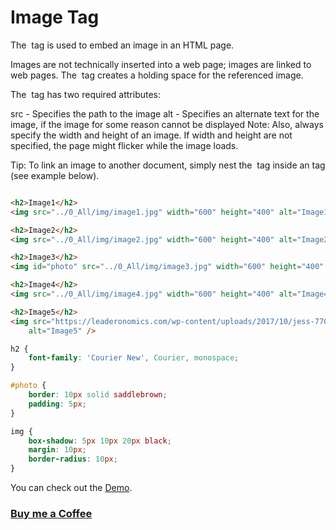 # Image Tag

The <img> tag is used to embed an image in an HTML page.

Images are not technically inserted into a web page; images are linked to web pages. The <img> tag creates a holding space for the referenced image.

The <img> tag has two required attributes:

src - Specifies the path to the image
alt - Specifies an alternate text for the image, if the image for some reason cannot be displayed
Note: Also, always specify the width and height of an image. If width and height are not specified, the page might flicker while the image loads.

Tip: To link an image to another document, simply nest the <img> tag inside an <a> tag (see example below).

```HTML

<h2>Image1</h2>
<img src="../0_All/img/image1.jpg" width="600" height="400" alt="Image1" />

<h2>Image2</h2>
<img src="../0_All/img/image2.jpg" width="600" height="400" alt="Image2" />

<h2>Image3</h2>
<img id="photo" src="../0_All/img/image3.jpg" width="600" height="400" alt="Image3" />

<h2>Image4</h2>
<img src="../0_All/img/image4.jpg" width="600" height="400" alt="Image4" />

<h2>Image5</h2>
<img src="https://leaderonomics.com/wp-content/uploads/2017/10/jess-770x470.jpg" width="600" height="400"
    alt="Image5" />

```

```CSS
h2 {
    font-family: 'Courier New', Courier, monospace;
}

#photo {
    border: 10px solid saddlebrown;
    padding: 5px;
}

img {
    box-shadow: 5px 10px 20px black;
    margin: 10px;
    border-radius: 10px;
}

```

You can check out the [Demo](https://praveenoruganti.github.io/praveenoruganti-html/9_Image/Demo).

### [Buy me a Coffee](http://bit.ly/2WryDT8)